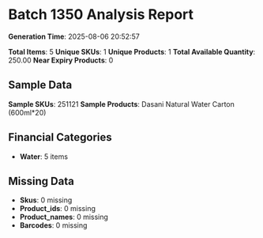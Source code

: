 # Batch 1350 Analysis Report

**Generation Time**: 2025-08-06 20:52:57

**Total Items**: 5
**Unique SKUs**: 1
**Unique Products**: 1
**Total Available Quantity**: 250.00
**Near Expiry Products**: 0

## Sample Data
**Sample SKUs**: 251121
**Sample Products**: Dasani Natural Water Carton (600ml*20)

## Financial Categories
- **Water**: 5 items

## Missing Data
- **Skus**: 0 missing
- **Product_ids**: 0 missing
- **Product_names**: 0 missing
- **Barcodes**: 0 missing
